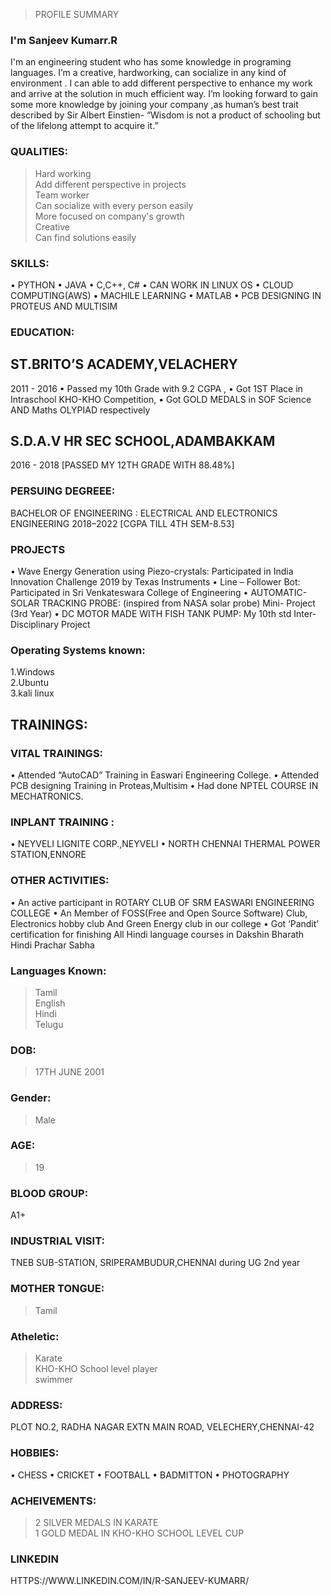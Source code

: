 >PROFILE SUMMARY 

### I'm Sanjeev Kumarr.R
I'm an engineering student who has some knowledge in programing languages. I’m a creative, hardworking, can socialize in any kind of environment . I can able to add different perspective to enhance my work and arrive at the solution in much efficient way. I’m looking forward to gain some more knowledge by joining your company ,as human’s best trait described by Sir Albert Einstien- “Wisdom is not a product of schooling but of the lifelong attempt to acquire it.”

### QUALITIES:
>Hard working                                
>Add different perspective in projects                                
>Team worker                                    
>Can socialize with every person easily                   
>More focused on company's growth                  
>Creative                        
>Can find solutions easily                     
 
### SKILLS:
•	PYTHON
•	JAVA
•	C,C++, C#
•	CAN WORK IN LINUX OS
•	CLOUD COMPUTING(AWS)
•	MACHILE LEARNING
•	MATLAB
•	PCB DESIGNING IN PROTEUS AND MULTISIM


### EDUCATION:
## ST.BRITO’S ACADEMY,VELACHERY
2011 - 2016
•	Passed my 10th Grade with 9.2 CGPA ,
•	Got 1ST Place in Intraschool KHO-KHO Competition,
•	Got GOLD MEDALS in SOF Science AND Maths OLYPIAD respectively
## S.D.A.V HR SEC SCHOOL,ADAMBAKKAM
2016 - 2018
[PASSED MY 12TH GRADE WITH 88.48%]

### PERSUING DEGREEE:
BACHELOR OF ENGINEERING :
ELECTRICAL AND ELECTRONICS ENGINEERING
2018–2022 [CGPA TILL 4TH SEM-8.53]
### PROJECTS
•	Wave Energy Generation using Piezo-crystals: 
Participated in India Innovation Challenge 2019 by Texas Instruments
•	Line – Follower Bot:
Participated in Sri Venkateswara College of Engineering
•	AUTOMATIC-SOLAR TRACKING PROBE:
(inspired from NASA solar probe)
Mini- Project (3rd Year)
•	DC MOTOR MADE WITH FISH TANK PUMP:
My 10th std Inter-Disciplinary Project
                                                                                                     
### Operating Systems known:
1.Windows                        
2.Ubuntu                                      
3.kali linux                                     
                          
## TRAININGS:
### VITAL TRAININGS:
•	Attended “AutoCAD” Training in Easwari Engineering College.
•	Attended PCB designing Training  in Proteas,Multisim
•	Had done NPTEL COURSE IN MECHATRONICS.

### INPLANT TRAINING :
•	NEYVELI LIGNITE CORP.,NEYVELI
•	NORTH CHENNAI THERMAL POWER STATION,ENNORE

### OTHER ACTIVITIES:
•	An active  participant in ROTARY CLUB OF SRM EASWARI ENGINEERING COLLEGE
•	An Member of FOSS(Free and Open Source Software) Club, Electronics hobby club And Green Energy club in our college
•	Got ‘Pandit’ certification for finishing All Hindi language courses in Dakshin Bharath Hindi Prachar Sabha

### Languages Known:
>Tamil                                                                                    
>English                                                                                                 
>Hindi                                                                                                                                  
>Telugu                                                                                                              

### DOB:
>17TH JUNE 2001                                                                     

### Gender:
>Male                                               

### AGE:
>19  

### BLOOD GROUP:
A1+
                
### INDUSTRIAL VISIT:
TNEB SUB-STATION, SRIPERAMBUDUR,CHENNAI during UG 2nd year

### MOTHER TONGUE:
>Tamil                               

### Atheletic:
>Karate                                                                                                        
>KHO-KHO School level player                                                                                                             
>swimmer  

### ADDRESS:
PLOT NO.2,
RADHA NAGAR EXTN MAIN ROAD,
VELECHERY,CHENNAI-42

### HOBBIES:
•	CHESS
•	CRICKET
•	FOOTBALL
•	BADMITTON
•	PHOTOGRAPHY

### ACHEIVEMENTS:
>2 SILVER MEDALS IN KARATE                                                                                                               
>1 GOLD MEDAL IN KHO-KHO SCHOOL LEVEL CUP

### LINKEDIN
HTTPS://WWW.LINKEDIN.COM/IN/R-SANJEEV-KUMARR/
